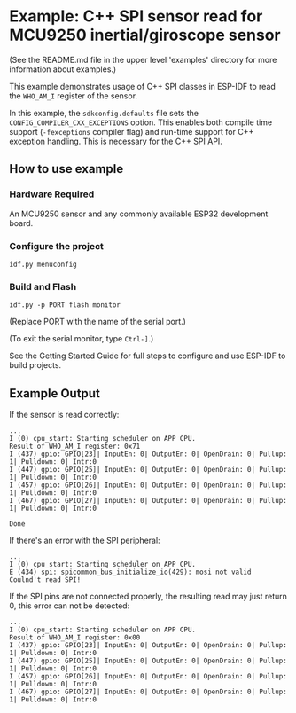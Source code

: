 # Example: C++ SPI sensor read for MCU9250 inertial/giroscope sensor

(See the README.md file in the upper level 'examples' directory for more information about examples.)

This example demonstrates usage of C++ SPI classes in ESP-IDF to read the `WHO_AM_I` register of the sensor.

In this example, the `sdkconfig.defaults` file sets the `CONFIG_COMPILER_CXX_EXCEPTIONS` option. 
This enables both compile time support (`-fexceptions` compiler flag) and run-time support for C++ exception handling.
This is necessary for the C++ SPI API.

## How to use example

### Hardware Required

An MCU9250 sensor and any commonly available ESP32 development board.

### Configure the project

```
idf.py menuconfig
```

### Build and Flash

```
idf.py -p PORT flash monitor
```

(Replace PORT with the name of the serial port.)

(To exit the serial monitor, type ``Ctrl-]``.)

See the Getting Started Guide for full steps to configure and use ESP-IDF to build projects.

## Example Output

If the sensor is read correctly:

```
...
I (0) cpu_start: Starting scheduler on APP CPU.
Result of WHO_AM_I register: 0x71
I (437) gpio: GPIO[23]| InputEn: 0| OutputEn: 0| OpenDrain: 0| Pullup: 1| Pulldown: 0| Intr:0
I (447) gpio: GPIO[25]| InputEn: 0| OutputEn: 0| OpenDrain: 0| Pullup: 1| Pulldown: 0| Intr:0
I (457) gpio: GPIO[26]| InputEn: 0| OutputEn: 0| OpenDrain: 0| Pullup: 1| Pulldown: 0| Intr:0
I (467) gpio: GPIO[27]| InputEn: 0| OutputEn: 0| OpenDrain: 0| Pullup: 1| Pulldown: 0| Intr:0

Done
```

If there's an error with the SPI peripheral:
```
...
I (0) cpu_start: Starting scheduler on APP CPU.
E (434) spi: spicommon_bus_initialize_io(429): mosi not valid
Coulnd't read SPI!
```

If the SPI pins are not connected properly, the resulting read may just return 0, this error can not be detected:
```
...
I (0) cpu_start: Starting scheduler on APP CPU.
Result of WHO_AM_I register: 0x00
I (437) gpio: GPIO[23]| InputEn: 0| OutputEn: 0| OpenDrain: 0| Pullup: 1| Pulldown: 0| Intr:0
I (447) gpio: GPIO[25]| InputEn: 0| OutputEn: 0| OpenDrain: 0| Pullup: 1| Pulldown: 0| Intr:0
I (457) gpio: GPIO[26]| InputEn: 0| OutputEn: 0| OpenDrain: 0| Pullup: 1| Pulldown: 0| Intr:0
I (467) gpio: GPIO[27]| InputEn: 0| OutputEn: 0| OpenDrain: 0| Pullup: 1| Pulldown: 0| Intr:0
```
